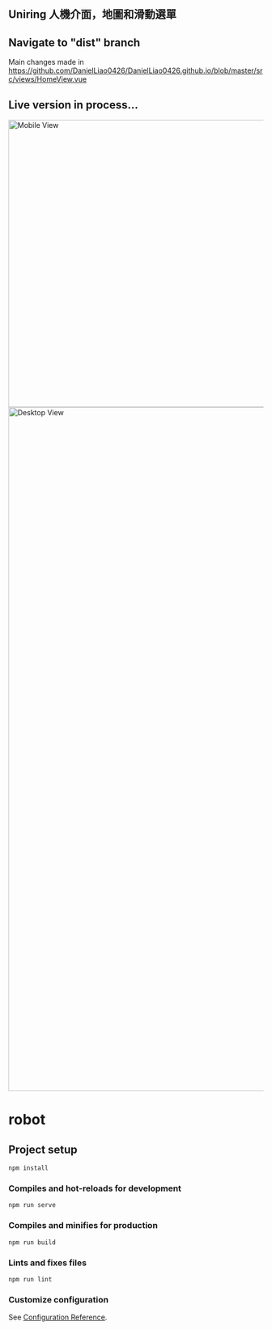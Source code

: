 ## Uniring 人機介面，地圖和滑動選單
## Navigate to "dist" branch
Main changes made in https://github.com/DanielLiao0426/DanielLiao0426.github.io/blob/master/src/views/HomeView.vue
## Live version in process...

<img width="568" alt="Mobile View" src="https://github.com/DanielLiao0426/DanielLiao0426.github.io/assets/44012754/4bed851e-0d6b-4452-b6d0-9c7dcee38b78">

<img width="1352" alt="Desktop View" src="https://github.com/DanielLiao0426/DanielLiao0426.github.io/assets/44012754/eff87986-7af2-4e0d-af53-fac07af8a611">

# robot

## Project setup
```
npm install
```

### Compiles and hot-reloads for development
```
npm run serve
```

### Compiles and minifies for production
```
npm run build
```

### Lints and fixes files
```
npm run lint
```

### Customize configuration
See [Configuration Reference](https://cli.vuejs.org/config/).
